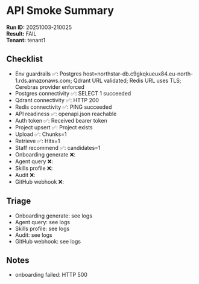 # API Smoke Summary

**Run ID:** 20251003-210025  
**Result:** FAIL  
**Tenant:** tenant1  

## Checklist

- Env guardrails ✅: Postgres host=northstar-db.c9gkqkueux84.eu-north-1.rds.amazonaws.com; Qdrant URL validated; Redis URL uses TLS; Cerebras provider enforced
- Postgres connectivity ✅: SELECT 1 succeeded
- Qdrant connectivity ✅: HTTP 200
- Redis connectivity ✅: PING succeeded
- API readiness ✅: openapi.json reachable
- Auth token ✅: Received bearer token
- Project upsert ✅: Project exists
- Upload ✅: Chunks=1
- Retrieve ✅: Hits=1
- Staff recommend ✅: candidates=1
- Onboarding generate ❌: 
- Agent query ❌: 
- Skills profile ❌: 
- Audit ❌: 
- GitHub webhook ❌: 

## Triage

- Onboarding generate: see logs
- Agent query: see logs
- Skills profile: see logs
- Audit: see logs
- GitHub webhook: see logs

## Notes

- onboarding failed: HTTP 500
